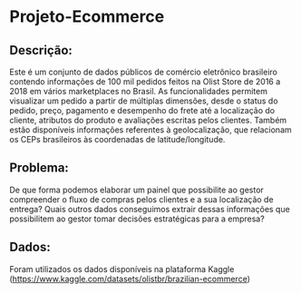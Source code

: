 # Projeto-Ecommerce

## Descrição:
Este é um conjunto de dados públicos de comércio eletrônico brasileiro contendo informações de 100 mil pedidos feitos na Olist Store de 2016 a 2018 em vários marketplaces no Brasil. As funcionalidades permitem visualizar um pedido a partir de múltiplas dimensões, desde o status do pedido, preço, pagamento e desempenho do frete até a localização do cliente, atributos do produto e avaliações escritas pelos clientes. Também estão disponíveis informações referentes à geolocalização, que relacionam os CEPs brasileiros às coordenadas de latitude/longitude.

## Problema:

De que forma podemos elaborar um painel que possibilite ao gestor compreender o fluxo de compras pelos clientes e a sua localização de entrega? Quais outros dados conseguimos extrair dessas informações que possibilitem ao gestor tomar decisões estratégicas para a empresa?

##  Dados:

Foram utilizados os dados disponíveis na plataforma Kaggle (https://www.kaggle.com/datasets/olistbr/brazilian-ecommerce)



